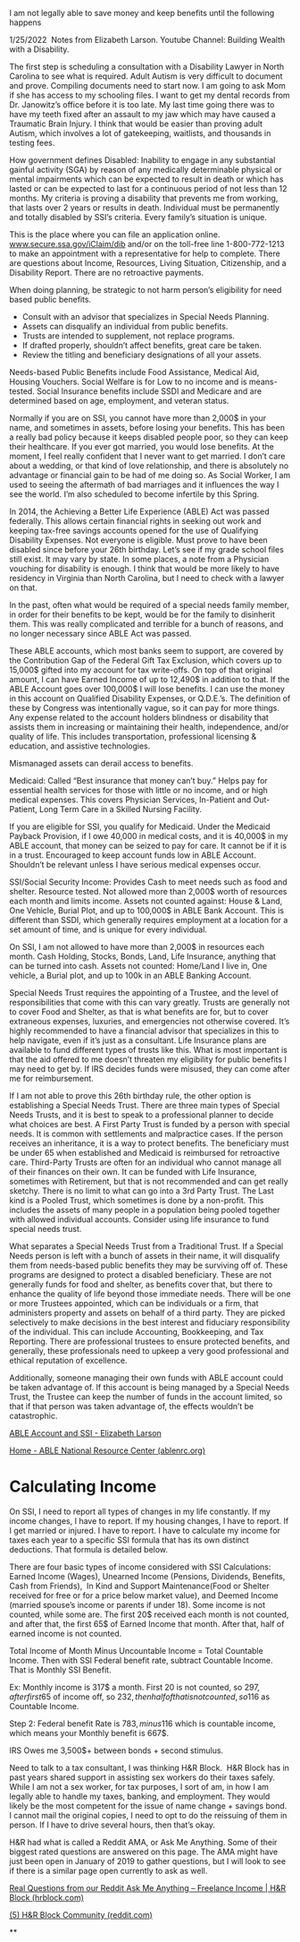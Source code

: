I am not legally able to save money and keep benefits until the following happens

1/25/2022  Notes from Elizabeth Larson. Youtube Channel: Building Wealth with a Disability.

The first step is scheduling a consultation with a Disability Lawyer in North Carolina to see what is required. Adult Autism is very difficult to document and prove. Compiling documents need to start now. I am going to ask Mom if she has access to my schooling files. I want to get my dental records from Dr. Janowitz’s office before it is too late. My last time going there was to have my teeth fixed after an assault to my jaw which may have caused a Traumatic Brain Injury. I think that would be easier than proving adult Autism, which involves a lot of gatekeeping, waitlists, and thousands in testing fees.  

How government defines Disabled: Inability to engage in any substantial gainful activity (SGA) by reason of any medically determinable physical or mental impairments which can be expected to result in death or which has lasted or can be expected to last for a continuous period of not less than 12 months. My criteria is proving a disability that prevents me from working, that lasts over 2 years or results in death. Individual must be permanently and totally disabled by SSI’s criteria. Every family’s situation is unique. 

This is the place where you can file an application online. www.secure.ssa.gov/iClaim/dib and/or on the toll-free line 1-800-772-1213 to make an appointment with a representative for help to complete. There are questions about Income, Resources, Living Situation, Citizenship, and a Disability Report. There are no retroactive payments. 
  
When doing planning, be strategic to not harm person’s eligibility for need based public benefits. 
-   Consult with an advisor that specializes in Special Needs Planning.
-   Assets can disqualify an individual from public benefits. 
-   Trusts are intended to supplement, not replace programs.
-   If drafted properly, shouldn’t affect benefits, great care be taken. 
-   Review the titling and beneficiary designations of all your assets.
    
Needs-based Public Benefits include Food Assistance, Medical Aid, Housing Vouchers. Social Welfare is for Low to no income and is means-tested. Social Insurance benefits include SSDI and Medicare and are determined based on age, employment, and veteran status.

Normally if you are on SSI, you cannot have more than 2,000$ in your name, and sometimes in assets, before losing your benefits. This has been a really bad policy because it keeps disabled people poor, so they can keep their healthcare. If you ever got married, you would lose benefits. At the moment, I feel really confident that I never want to get married. I don’t care about a wedding, or that kind of love relationship, and there is absolutely no advantage or financial gain to be had of me doing so. As Social Worker, I am used to seeing the aftermath of bad marriages and it influences the way I see the world. I’m also scheduled to become infertile by this Spring. 

In 2014, the Achieving a Better Life Experience (ABLE) Act was passed federally. This allows certain financial rights in seeking out work and keeping tax-free savings accounts opened for the use of Qualifying Disability Expenses. Not everyone is eligible. Must prove to have been disabled since before your 26th birthday. Let’s see if my grade school files still exist. It may vary by state. In some places, a note from a Physician vouching for disability is enough. I think that would be more likely to have residency in Virginia than North Carolina, but I need to check with a lawyer on that. 

In the past, often what would be required of a special needs family member, in order for their benefits to be kept, would be for the family to disinherit them. This was really complicated and terrible for a bunch of reasons, and no longer necessary since ABLE Act was passed.

 These ABLE accounts, which most banks seem to support, are covered by the Contribution Gap of the Federal Gift Tax Exclusion, which covers up to 15,000$ gifted into my account for tax write-offs. On top of that original amount, I can have Earned Income of up to 12,490$ in addition to that. If the ABLE Account goes over 100,000$ I will lose benefits. I can use the money in this account on Qualified Disability Expenses, or Q.D.E.’s. The definition of these by Congress was intentionally vague, so it can pay for more things. Any expense related to the account holders blindness or disability that assists them in increasing or maintaining their health, independence, and/or quality of life. This includes transportation, professional licensing & education, and assistive technologies. 

Mismanaged assets can derail access to benefits.

Medicaid: Called “Best insurance that money can’t buy.” Helps pay for essential health services for those with little or no income, and or high medical expenses. This covers Physician Services, In-Patient and Out-Patient, Long Term Care in a Skilled Nursing Facility. 

If you are eligible for SSI, you qualify for Medicaid. Under the Medicaid Payback Provision, if I owe 40,000 in medical costs, and it is 40,000$ in my ABLE account, that money can be seized to pay for care. It cannot be if it is in a trust. Encouraged to keep account funds low in ABLE Account. Shouldn’t be relevant unless I have serious medical expenses occur.

SSI/Social Security Income: Provides Cash to meet needs such as food and shelter. Resource tested. Not allowed more than 2,000$ worth of resources each month and limits income. Assets not counted against: House & Land, One Vehicle, Burial Plot, and up to 100,000$ in ABLE Bank Account. This is different than SSDI, which generally requires employment at a location for a set amount of time, and is unique for every individual. 

On SSI, I am not allowed to have more than 2,000$ in resources each month. Cash Holding, Stocks, Bonds, Land, Life Insurance, anything that can be turned into cash. Assets not counted: Home/Land I live in, One vehicle, a Burial plot, and up to 100k in an ABLE Banking Account. 

Special Needs Trust requires the appointing of a Trustee, and the level of responsibilities that come with this can vary greatly. Trusts are generally not to cover Food and Shelter, as that is what benefits are for, but to cover extraneous expenses, luxuries, and emergencies not otherwise covered. It’s highly recommended to have a financial advisor that specializes in this to help navigate, even if it’s just as a consultant. Life Insurance plans are available to fund different types of trusts like this. What is most important is that the aid offered to me doesn’t threaten my eligibility for public benefits I may need to get by. If IRS decides funds were misused, they can come after me for reimbursement. 

If I am not able to prove this 26th birthday rule, the other option is establishing a Special Needs Trust. There are three main types of Special Needs Trusts, and it is best to speak to a professional planner to decide what choices are best. A First Party Trust is funded by a person with special needs. It is common with settlements and malpractice cases. If the person receives an inheritance, it is a way to protect benefits. The beneficiary must be under 65 when established and Medicaid is reimbursed for retroactive care. Third-Party Trusts are often for an individual who cannot manage all of their finances on their own. It can be funded with Life Insurance, sometimes with Retirement, but that is not recommended and can get really sketchy. There is no limit to what can go into a 3rd Party Trust. The Last kind is a Pooled Trust, which sometimes is done by a non-profit. This includes the assets of many people in a population being pooled together with allowed individual accounts. Consider using life insurance to fund special needs trust.

 What separates a Special Needs Trust from a Traditional Trust. If a Special Needs person is left with a bunch of assets in their name, it will disqualify them from needs-based public benefits they may be surviving off of. These programs are designed to protect a disabled beneficiary. These are not generally funds for food and shelter, as benefits cover that, but there to enhance the quality of life beyond those immediate needs. There will be one or more Trustees appointed, which can be individuals or a firm, that administers property and assets on behalf of a third party. They are picked selectively to make decisions in the best interest and fiduciary responsibility of the individual. This can include Accounting, Bookkeeping, and Tax Reporting. There are professional trustees to ensure protected benefits, and generally, these professionals need to upkeep a very good professional and ethical reputation of excellence. 

Additionally, someone managing their own funds with ABLE account could be taken advantage of. If this account is being managed by a Special Needs Trust, the Trustee can keep the number of funds in the account limited, so that if that person was taken advantage of, the effects wouldn’t be catastrophic. 

[ABLE Account and SSI - Elizabeth Larson](https://www.youtube.com/watch?v=iD8i9moC2G4)

[Home - ABLE National Resource Center (ablenrc.org)](https://www.ablenrc.org/)

# Calculating Income

On SSI, I need to report all types of changes in my life constantly. If my income changes, I have to report. If my housing changes, I have to report. If I get married or injured. I have to report. I have to calculate my income for taxes each year to a specific SSI formula that has its own distinct deductions. That formula is detailed below.

There are four basic types of income considered with SSI Calculations: Earned Income (Wages), Unearned Income (Pensions, Dividends, Benefits, Cash from Friends),  In Kind and Support Maintenance(Food or Shelter received for free or for a price below market value), and Deemed Income (married spouse’s income or parents if under 18). Some income is not counted, while some are. The first 20$ received each month is not counted, and after that, the first 65$ of Earned Income that month. After that, half of earned income is not counted. 

 Total Income of Month Minus Uncountable Income = Total Countable Income. Then with SSI Federal benefit rate, subtract Countable Income. That is Monthly SSI Benefit.

Ex: Monthly income is 317$ a month. First 20 is not counted, so 297$, after first 65$ of income off, so 232$, then half of that is not counted, so 116$ as Countable Income. 

Step 2: Federal benefit Rate is 783$, minus 116$ which is countable income, which means your Monthly benefit is 667$.

IRS Owes me 3,500$+ between bonds + second stimulus.

Need to talk to a tax consultant, I was thinking H&R Block.  H&R Block has in past years shared support in assisting sex workers do their taxes safely.  While I am not a sex worker, for tax purposes, I sort of am, in how I am legally able to handle my taxes, banking, and employment. They would likely be the most competent for the issue of name change + savings bond. I cannot mail the original copies, I need to opt to do the reissuing of them in person. If I have to drive several hours, then that’s okay. 

H&R had what is called a Reddit AMA, or Ask Me Anything. Some of their biggest rated questions are answered on this page. The AMA might have just been open in January of 2019 to gather questions, but I will look to see if there is a similar page open currently to ask as well. 

[Real Questions from our Reddit Ask Me Anything – Freelance Income | H&R Block (hrblock.com)](https://www.hrblock.com/tax-center/lifestyle/tax-tips/real-questions-from-our-reddit-ask-me-anything-freelance-income/)

[(5) H&R Block Community (reddit.com)](https://www.reddit.com/r/hrblock/)

**